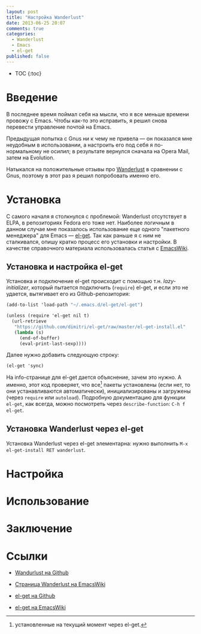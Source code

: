 ```yaml
---
layout: post
title: "Настройка Wanderlust"
date: 2013-06-25 20:07
comments: true
categories:
  - Wanderlust
  - Emacs
  - el-get
published: false
---
```


* TOC
{:toc}


Введение
========

В последнее время поймал себя на мысли, что я все меньше времени
провожу с Emacs. Чтобы как-то это исправить, я решил снова перевести
управление почтой на Emacs.

Предыдущая попытка с Gnus ни к чему не привела &mdash; он показался
мне неудобным в использовании, а настроить его под себя я
по-нормальному не осилил; в результате вернулся
сначала на Opera Mail, затем на Evolution.

Натыкался на положительные отзывы про [Wanderlust][wanderlust] в
сравнении с Gnus, поэтому в этот раз я решил попробовать именно его.

<!-- more -->

Установка
=========

C самого началя я столкнулся с проблемой: Wanderlust отсутствует в
ELPA, в репозиториях Fedora его тоже нет. Наиболее логичным в данном
случае мне показалось использование еще одного "пакетного менеджера"
для Emacs &mdash; [el-get][el-get]. Так как раньше я с ним не
сталкивался, опишу кратко процесс его установки и настройки. В
качестве справочного материала использовалась статья с
[EmacsWiki][el-get-emacswiki].

Установка и настройка el-get
----------------------------

Установка и подключение el-get происходит с помощью т.н.
_lazy-initializer_, который пытается подключить (`require`) el-get, и
если это не удается, вытягивает его из Github-репозитория:

``` scheme
(add-to-list 'load-path "~/.emacs.d/el-get/el-get")

(unless (require 'el-get nil t)
  (url-retrieve
   "https://github.com/dimitri/el-get/raw/master/el-get-install.el"
   (lambda (s)
     (end-of-buffer)
     (eval-print-last-sexp))))
```

Далее нужно добавить следующую строку:

``` scheme
(el-get 'sync)
```

На info-странице для el-get дается объяснение, зачем это нужно.
А именно, этот код проверяет, что все[^all] пакеты установлены (если
нет, то они устанавливаются автоматически), инициализированы и
загружены (через `require` или `autoload`). Подробную документацию для
функции `el-get`, как всегда, можно посмотреть через
`describe-function`: `C-h f el-get`.

Установка Wanderlust через el-get
---------------------------------

Установка Wanderlust через el-get элементарна: нужно выполнить `M-x
el-get-install RET wanderlust`.

Настройка
=========

Использование
=============

Заключение
==========

Ссылки
======

- [Wandurlust на Github][wanderlust]

- [Страница Wanderlust на EmacsWiki][wanderlust-emacswiki]

- [el-get на Github][el-get]

- [el-get на EmacsWiki][el-get-emacswiki]

[wanderlust]: https://github.com/wanderlust/wanderlust

[wanderlust-emacswiki]: http://www.emacswiki.org/emacs/WanderLust

[el-get]: https://github.com/dimitri/el-get

[el-get-emacswiki]: http://www.emacswiki.org/emacs/el-get

[^all]: установленные на текущий момент через el-get.
